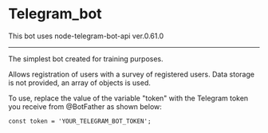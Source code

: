 # Telegram_bot

This bot uses node-telegram-bot-api ver.0.61.0  

---

The simplest bot created for training purposes.

Allows registration of users with a survey of registered users. Data storage is not provided, an array of objects is used.

To use, replace the value of the variable "token" with the Telegram token you receive from @BotFather as shown below:

```
const token = 'YOUR_TELEGRAM_BOT_TOKEN';
```
